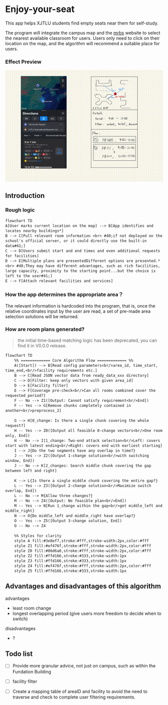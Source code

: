 # Enjoy-your-seat
This app helps XJTLU students find empty seats near them for self-study.

The program will integrate the campus map and the [mrbs](https://mrbs.xjtlu.edu.cn/) website to select the nearest available classroom for users. Users only need to click on their location on the map, and the algorithm will recommend a suitable place for users.

### Effect Preview
![](Schematic%20diagram.jpg)


## Introduction

<!-- Use this if your README is long to help users navigate. -->

### Rough logic

```mermaid
flowchart TD
A[User marks current location on the map] --> B[App identifies and locates nearby buildings*]
B --> C[Pull relevant room information <br> #40;if not deployed on the school's official server, or it could directly use the built-in data#41;]
C --> D[Users submit start and end times and even additional requests for facilities]
D --> E[Multiple plans are presentedDifferent options are presented.* <br> #40;They may have different advantages, such as rich facilities, large capacity, proximity to the starting point...but the choice is left to the user#41;]
E --> F[Attach relevant facilities and services]
```

### How the app determines the appropriate area？

The relevant information is hardcoded into the program, that is, once the relative coordinates input by the user are read, a set of pre-made area selection solutions will be returned.

### How are room plans generated?

> the initial time-based matching logic has been deprecated, you can find it in V0.0.0 release.

```mermaid
flowchart TD
    %% ============= Core Algorithm Flow ============= %%
    A([Start]) --> B[Read config parameters<br/>area_id, time_start, time_end,<br/>facility requirements etc.]
    B --> C[Read JSON vector data from ready_data_xxx directory]
    C --> D[Filter: keep only vectors with given area_id]
    D --> E[Facility filter]
    E --> F[Coverage pre-check<br/>Can all rooms combined cover the requested period?]
    F -- No --> Z1([Output: Cannot satisfy requirement<br/>End])
    F -- Yes --> G[Remove chunks completely contained in another<br/>preprocess_2]

    G --> H[0_change: Is there a single chunk covering the whole request?]
    H -- Yes --> Z0([Output all feasible 0-change vectors<br/>One room only, End])
    H -- No --> I[1_change: Two-end attack selection<br/>Left: covers start with latest ending<br/>Right: covers end with earliest starting]
    I --> J{Do the two segments have any overlap in time?}
    J -- Yes --> Z2([Output 1-change solution<br/>with switching window, End])
    J -- No --> K[2_changes: Search middle chunk covering the gap between left and right]
    
    K --> L{Is there a single middle chunk covering the entire gap?}
    L -- Yes --> Z3([Output 2-change solution<br/>Maximize switch overlap, End])
    L -- No --> M{Allow three changes?}
    M -- No --> Z4([Output: No feasible plan<br/>End])
    M -- Yes --> N[Run 1_change within the gap<br/>get middle_left and middle_right]
    N --> O{Do middle_left and middle_right have overlap?}
    O -- Yes --> Z5([Output 3-change solution, End])
    O -- No --> Z4

    %% Styles for clarity
    style A fill:#3e8ef7,stroke:#fff,stroke-width:2px,color:#fff
    style Z1 fill:#ef476f,stroke:#fff,stroke-width:2px,color:#fff
    style Z0 fill:#06d6a0,stroke:#fff,stroke-width:2px,color:#fff
    style Z2 fill:#ffd166,stroke:#333,stroke-width:1px
    style Z3 fill:#ffd166,stroke:#333,stroke-width:1px
    style Z4 fill:#ef476f,stroke:#fff,stroke-width:2px,color:#fff
    style Z5 fill:#ffd166,stroke:#333,stroke-width:1px
```
## Advantages and disadvantages of this algorithm
advantages
- least room change
- longest overlapping period (give users more freedom to decide when to switch)

disadvantages
- ?

## Todo list
- [ ] Provide more granular advice, not just on campus, such as within the Fundation Building
- [ ] facility filter
- [ ] Create a mapping table of areaID and facility to avoid the need to traverse and check to complete user filtering requirements.

